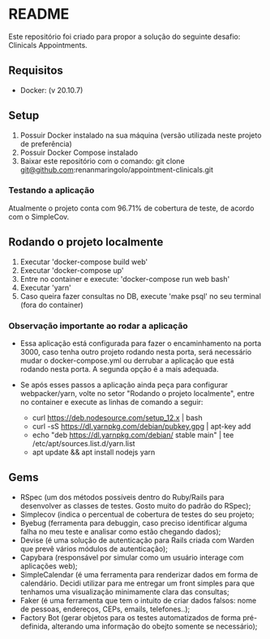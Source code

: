 # README

Este repositório foi criado para propor a solução do seguinte desafio: Clinicals Appointments.

## <a name="tech_info"></a>Requisitos
* Docker: (v 20.10.7)

## Setup
1) Possuir Docker instalado na sua máquina (versão utilizada neste projeto de preferência)
2) Possuir Docker Compose instalado
3) Baixar este repositório com o comando: git clone git@github.com:renanmaringolo/appointment-clinicals.git

### Testando a aplicação
Atualmente o projeto conta com 96.71% de cobertura de teste, de acordo com o SimpleCov.

## Rodando o projeto localmente
1) Executar 'docker-compose build web'
2) Executar 'docker-compose up'
4) Entre no container e execute: 'docker-compose run web bash'
5) Executar 'yarn'
6) Caso queira fazer consultas no DB, execute 'make psql' no seu terminal (fora do container)

### Observação importante ao rodar a aplicação
* Essa aplicação está configurada para fazer o encaminhamento na porta 3000, caso tenha outro projeto rodando nesta porta, será necessário mudar o docker-compose.yml ou derrubar a aplicação que está rodando nesta porta. A segunda opção é a mais adequada.

* Se após esses passos a aplicação ainda peça para configurar webpacker/yarn, volte no setor "Rodando o projeto localmente", entre no container e execute as linhas de comando a seguir:
  - curl https://deb.nodesource.com/setup_12.x | bash
  - curl -sS https://dl.yarnpkg.com/debian/pubkey.gpg | apt-key add
  - echo "deb https://dl.yarnpkg.com/debian/ stable main" | tee /etc/apt/sources.list.d/yarn.list
  - apt update && apt install nodejs yarn

## Gems
* RSpec (um dos métodos possíveis dentro do Ruby/Rails para desenvolver as classes de testes. Gosto muito do padrão do RSpec);
* Simplecov (indica o percentual de cobertura de testes do seu projeto;
* Byebug (ferramenta para debuggin, caso preciso identificar alguma falha no meu teste e analisar como estão chegando dados);
* Devise (é uma solução de autenticação para Rails criada com Warden que prevê vários módulos de autenticação);
* Capybara (responsável por simular como um usuário interage com aplicações web);
* SimpleCalendar (é uma ferramenta para renderizar dados em forma de calendário. Decidi utilizar para me entregar um front        simples para que tenhamos uma visualização minimamente clara das consultas;
* Faker (é uma ferramenta que tem o intuito de criar dados falsos: nome de pessoas, endereços, CEPs, emails, telefones..);
* Factory Bot (gerar objetos para os testes automatizados de forma pré-definida, alterando uma informação do obejto somente se necessário);
